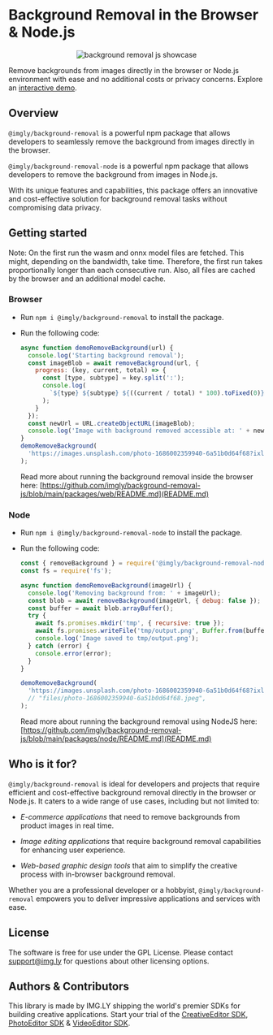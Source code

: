 # Background Removal in the Browser & Node.js

<p align="center">
<img src="https://img.ly/showcases/cesdk/web/s/case-thumbnail/background-removal/background-removal-0.png?utm_source=github&utm_medium=project&utm_campaign=bg-removal" alt="background removal js showcase" />

</p>

Remove backgrounds from images directly in the browser or Node.js environment with ease and no additional costs or privacy concerns.
Explore an [interactive demo](https://img.ly/showcases/cesdk/web/background-removal/web?utm_source=github&utm_medium=project&utm_campaign=bg-removal).

## Overview

`@imgly/background-removal` is a powerful npm package that allows developers to seamlessly remove the background from images directly in the browser.

`@imgly/background-removal-node` is a powerful npm package that allows developers to remove the background from images in Node.js.

With its unique features and capabilities, this package offers an innovative and cost-effective solution for background removal tasks without compromising data privacy.

## Getting started

Note: On the first run the wasm and onnx model files are fetched. This might, depending on the bandwidth, take time. Therefore, the first run takes proportionally longer than each consecutive run. Also, all files are cached by the browser and an additional model cache.

### Browser

- Run `npm i @imgly/background-removal` to install the package.
- Run the following code:

  ```js
  async function demoRemoveBackground(url) {
    console.log('Starting background removal');
    const imageBlob = await removeBackground(url, {
      progress: (key, current, total) => {
        const [type, subtype] = key.split(':');
        console.log(
          `${type} ${subtype} ${((current / total) * 100).toFixed(0)}%`
        );
      }
    });
    const newUrl = URL.createObjectURL(imageBlob);
    console.log('Image with background removed accessible at: ' + newUrl);
  }
  demoRemoveBackground(
    'https://images.unsplash.com/photo-1686002359940-6a51b0d64f68?ixlib=rb-4.0.3&ixid=M3wxMjA3fDB8MHxwaG90by1wYWdlfHx8fGVufDB8fHx8fA%3D%3D&auto=format&fit=crop&w=1024&q=80'
  );
  ```

  Read more about running the background removal inside the browser here: [https://github.com/imgly/background-removal-js/blob/main/packages/web/README.md](README.md)

### Node

- Run `npm i @imgly/background-removal-node` to install the package.
- Run the following code:

  ```js
  const { removeBackground } = require('@imgly/background-removal-node');
  const fs = require('fs');

  async function demoRemoveBackground(imageUrl) {
    console.log('Removing background from: ' + imageUrl);
    const blob = await removeBackground(imageUrl, { debug: false });
    const buffer = await blob.arrayBuffer();
    try {
      await fs.promises.mkdir('tmp', { recursive: true });
      await fs.promises.writeFile('tmp/output.png', Buffer.from(buffer));
      console.log('Image saved to tmp/output.png');
    } catch (error) {
      console.error(error);
    }
  }

  demoRemoveBackground(
    'https://images.unsplash.com/photo-1686002359940-6a51b0d64f68?ixlib=rb-4.0.3&ixid=M3wxMjA3fDB8MHxwaG90by1wYWdlfHx8fGVufDB8fHx8fA%3D%3D&auto=format&fit=crop&w=1024&q=80'
    // "files/photo-1686002359940-6a51b0d64f68.jpeg",
  );
  ```

  Read more about running the background removal using NodeJS here: [https://github.com/imgly/background-removal-js/blob/main/packages/node/README.md](README.md)

## Who is it for?

`@imgly/background-removal` is ideal for developers and projects that require efficient and cost-effective background removal directly in the browser or Node.js. It caters to a wide range of use cases, including but not limited to:

- _E-commerce applications_ that need to remove backgrounds from product images in real time.

- _Image editing applications_ that require background removal capabilities for enhancing user experience.

- _Web-based graphic design tools_ that aim to simplify the creative process with in-browser background removal.

Whether you are a professional developer or a hobbyist, `@imgly/background-removal` empowers you to deliver impressive applications and services with ease.

## License

The software is free for use under the GPL License. Please contact [support@img.ly](mailto:support@img.ly?subject=Background-Removal%20License) for questions about other licensing options.

## Authors & Contributors

This library is made by IMG.LY shipping the world's premier SDKs for building creative applications.
Start your trial of the [CreativeEditor SDK](https://img.ly/products/creative-sdk?utm_source=github&utm_medium=project&utm_campaign=bg-removal), [PhotoEditor SDK](https://img.ly/products/photo-sdk?utm_source=github&utm_medium=project&utm_campaign=bg-removal) & [VideoEditor SDK](https://img.ly/products/video-sdk?utm_source=github&utm_medium=project&utm_campaign=bg-removal).
